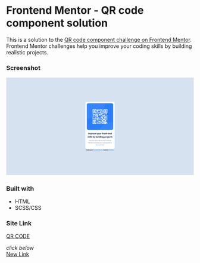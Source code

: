 # Frontend Mentor - QR code component solution

This is a solution to the [QR code component challenge on Frontend Mentor](https://www.frontendmentor.io/challenges/qr-code-component-iux_sIO_H). Frontend Mentor challenges help you improve your coding skills by building realistic projects. 

### Screenshot

![Screenshot](/design/Screenshot-Desktop.png)

### Built with

- HTML
- SCSS/CSS

### Site Link

[QR CODE](https://neitodesu.github.io/QR-Code-Card/ "QR CODE")

*click below* <br>
<a href="https://neitodesu.github.io/QR-Code-Card/" target="_blank">New Link</a>